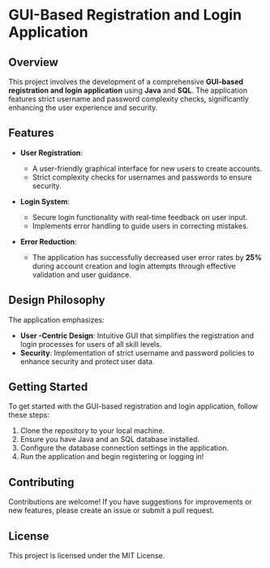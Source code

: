 # GUI-Based Registration and Login Application

## Overview
This project involves the development of a comprehensive **GUI-based registration and login application** using **Java** and **SQL**. The application features strict username and password complexity checks, significantly enhancing the user experience and security.

## Features
- **User  Registration**:
  - A user-friendly graphical interface for new users to create accounts.
  - Strict complexity checks for usernames and passwords to ensure security.
  
- **Login System**:
  - Secure login functionality with real-time feedback on user input.
  - Implements error handling to guide users in correcting mistakes.

- **Error Reduction**:
  - The application has successfully decreased user error rates by **25%** during account creation and login attempts through effective validation and user guidance.

## Design Philosophy
The application emphasizes:
- **User -Centric Design**: Intuitive GUI that simplifies the registration and login processes for users of all skill levels.
- **Security**: Implementation of strict username and password policies to enhance security and protect user data.

## Getting Started
To get started with the GUI-based registration and login application, follow these steps:
1. Clone the repository to your local machine.
2. Ensure you have Java and an SQL database installed.
3. Configure the database connection settings in the application.
4. Run the application and begin registering or logging in!

## Contributing
Contributions are welcome! If you have suggestions for improvements or new features, please create an issue or submit a pull request.

## License
This project is licensed under the MIT License.
